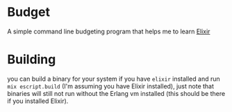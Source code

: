 Budget
======

A simple command line budgeting program that helps me to learn [Elixir](elixir-lang.org)

# Building

you can build a binary for your system if you have `elixir` installed and run `mix escript.build` (I'm assuming you have Elixir installed), just note that binaries will still not run without the Erlang vm installed (this should be there if you installed Elixir).
